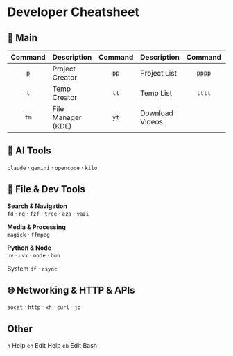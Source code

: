# Developer Cheatsheet

## 🚀 Main

| Command | Description | Command | Description | Command | Description | Command | Description |
|:-------:|-------------|:-------:|-------------|:-------:|-------------|:-------:|-------------|
| `p` | Project Creator | `pp` | Project List | `pppp` | Delete Projects | | |
| `t` | Temp Creator | `tt` | Temp List | `tttt` | Delete Temp | | |
| `fm` | File Manager (KDE) | `yt` | Download Videos | | | | |

## 🤖 AI Tools

`claude` · `gemini` · `opencode` · `kilo`

## 📁 File & Dev Tools

**Search & Navigation**  
`fd` · `rg` · `fzf` · `tree` · `eza` · `yazi`

**Media & Processing**  
`magick` · `ffmpeg`

**Python & Node**  
`uv` · `uvx` · `node` · `bun`

System
`df` · `rsync`

## 🌐 Networking & HTTP & APIs

`socat` · `http` · `xh` · `curl` · `jq`

## Other

`h` Help `eh` Edit Help `eb` Edit Bash

